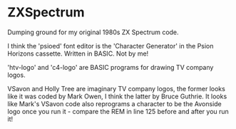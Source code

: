 # ZXSpectrum
Dumping ground for my original 1980s ZX Spectrum code.

I think the 'psioed' font editor is the 'Character Generator' in the Psion Horizons cassette. Written in BASIC. Not by me!

'htv-logo' and 'c4-logo' are BASIC programs for drawing TV company logos.

VSavon and Holly Tree are imaginary TV company logos, the former looks like it was coded by Mark Owen, I think the latter by Bruce Guthrie. It looks like Mark's VSavon code also reprograms a character to be the Avonside logo once you run it - compare the REM in line 125 before and after you run it!



